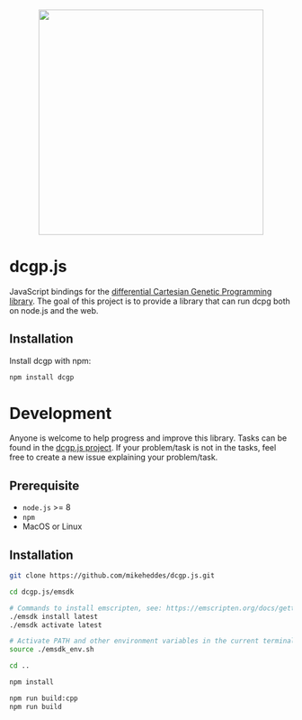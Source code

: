 <h3 align="center">
  <img src="https://user-images.githubusercontent.com/26207957/53115725-3898d100-3547-11e9-8b6f-2666d16ef559.png" width="400px" />
</h3>

# dcgp.js
JavaScript bindings for the [differential Cartesian Genetic Programming library](https://github.com/darioizzo/dcgp). The goal of this project is to provide a library that can run dcpg both on node.js and the web.

## Installation

Install dcgp with npm:

```bash
npm install dcgp
```

# Development
Anyone is welcome to help progress and improve this library. Tasks can be found in the [dcgp.js project](https://github.com/mikeheddes/dcgp.js/projects/1). If your problem/task is not in the tasks, feel free to create a new issue explaining your problem/task.

## Prerequisite
- `node.js` >= 8
- `npm`
- MacOS or Linux

## Installation

```bash
git clone https://github.com/mikeheddes/dcgp.js.git

cd dcgp.js/emsdk

# Commands to install emscripten, see: https://emscripten.org/docs/getting_started/downloads.html
./emsdk install latest
./emsdk activate latest

# Activate PATH and other environment variables in the current terminal
source ./emsdk_env.sh

cd ..

npm install

npm run build:cpp
npm run build
```
